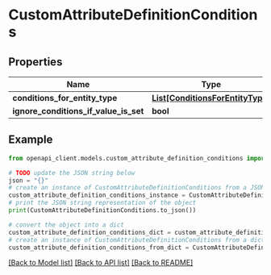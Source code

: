 # CustomAttributeDefinitionConditions


## Properties

Name | Type | Description | Notes
------------ | ------------- | ------------- | -------------
**conditions_for_entity_type** | [**List[ConditionsForEntityType]**](ConditionsForEntityType.md) |  | [optional] 
**ignore_conditions_if_value_is_set** | **bool** |  | [optional] 

## Example

```python
from openapi_client.models.custom_attribute_definition_conditions import CustomAttributeDefinitionConditions

# TODO update the JSON string below
json = "{}"
# create an instance of CustomAttributeDefinitionConditions from a JSON string
custom_attribute_definition_conditions_instance = CustomAttributeDefinitionConditions.from_json(json)
# print the JSON string representation of the object
print(CustomAttributeDefinitionConditions.to_json())

# convert the object into a dict
custom_attribute_definition_conditions_dict = custom_attribute_definition_conditions_instance.to_dict()
# create an instance of CustomAttributeDefinitionConditions from a dict
custom_attribute_definition_conditions_from_dict = CustomAttributeDefinitionConditions.from_dict(custom_attribute_definition_conditions_dict)
```
[[Back to Model list]](../README.md#documentation-for-models) [[Back to API list]](../README.md#documentation-for-api-endpoints) [[Back to README]](../README.md)


